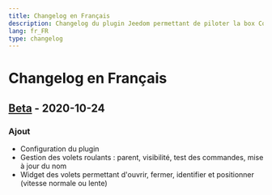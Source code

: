 ```yaml
---
title: Changelog en Français
description: Changelog du plugin Jeedom permettant de piloter la box Connexoon
lang: fr_FR
type: changelog
---
```


# Changelog en Français

## [Beta] - 2020-10-24
### Ajout
- Configuration du plugin
- Gestion des volets roulants : parent, visibilité, test des commandes, mise à jour du nom
- Widget des volets permettant d'ouvrir, fermer, identifier et positionner (vitesse normale ou lente)

[Beta]: https://github.com/benjaminprevot/jeedom-plugin-connexoon/tree/beta
